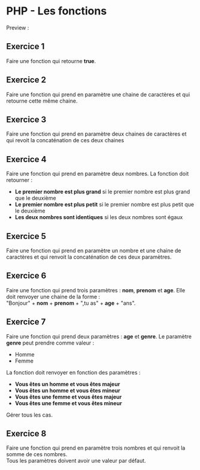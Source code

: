 # PHP - Les fonctions

Preview : 

## Exercice 1
Faire une fonction qui retourne **true**.

## Exercice 2
Faire une fonction qui prend en paramètre une chaine de caractères et qui retourne cette même chaine.

## Exercice 3
Faire une fonction qui prend en paramètre deux chaines de caractères et qui revoit la concaténation de ces deux chaines

## Exercice 4
Faire une fonction qui prend en paramètre deux nombres. La fonction doit retourner :
- **Le premier nombre est plus grand** si le premier nombre est plus grand que le deuxième
- **Le premier nombre est plus petit** si le premier nombre est plus petit que le deuxième
- **Les deux nombres sont identiques** si les deux nombres sont égaux

## Exercice 5
Faire une fonction qui prend en paramètre un nombre et une chaine de caractères et qui renvoit la concaténation de ces deux paramètres.

## Exercice 6
Faire une fonction qui prend trois paramètres : **nom**, **prenom** et **age**. Elle doit renvoyer une chaine de la forme :  
"Bonjour" + **nom** + **prenom** + ",tu as" + **age** + "ans".

## Exercice 7
Faire une fonction qui prend deux paramètres : **age** et **genre**. Le paramètre **genre** peut prendre comme valeur :
- Homme
- Femme  

La fonction doit renvoyer en fonction des paramètres :
- **Vous êtes un homme et vous êtes majeur**
- **Vous êtes un homme et vous êtes mineur**
- **Vous êtes une femme et vous êtes majeur**
- **Vous êtes une femme et vous êtes mineur**

Gérer tous les cas.

## Exercice 8
Faire une fonction qui prend en paramètre trois nombres et qui renvoit la somme de ces nombres.  
Tous les paramètres doivent avoir une valeur par défaut.
